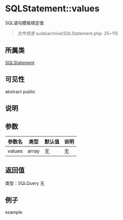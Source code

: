 # SQLStatement::values
SQL语句模板绑定值
> *文件信息* suda\archive\SQLStatement.php: 25~115
## 所属类 

[SQLStatement](../SQLStatement.md)

## 可见性

abstract  public  
## 说明



## 参数

| 参数名 | 类型 | 默认值 | 说明 |
|--------|-----|-------|-------|
| values |  array | 无 | 无 |

## 返回值
类型：SQLQuery
无

## 例子

example